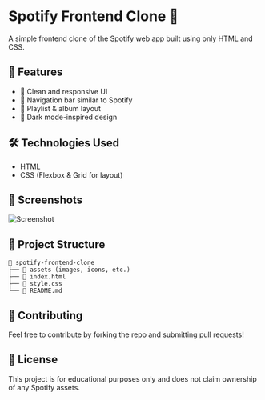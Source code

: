 # Spotify Frontend Clone 🎵

A simple frontend clone of the Spotify web app built using only HTML and CSS.

## 🚀 Features
- 🎨 Clean and responsive UI
- 📌 Navigation bar similar to Spotify
- 🎵 Playlist & album layout
- 🌙 Dark mode-inspired design

## 🛠️ Technologies Used
- HTML
- CSS (Flexbox & Grid for layout)

## 📸 Screenshots
![Screenshot](https://imgur.com/a/QGTsZsZ)

## 📂 Project Structure
```
📂 spotify-frontend-clone
├── 📂 assets (images, icons, etc.)
├── 📜 index.html
├── 📜 style.css
└── 📜 README.md
```

## 🤝 Contributing
Feel free to contribute by forking the repo and submitting pull requests!

## 📜 License
This project is for educational purposes only and does not claim ownership of any Spotify assets.
